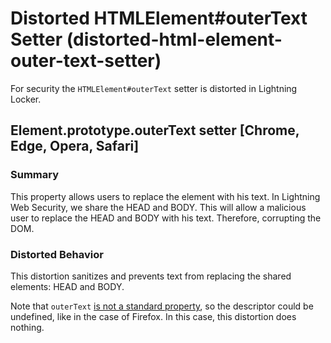 # Distorted HTMLElement#outerText Setter (distorted-html-element-outer-text-setter)

For security the `HTMLElement#outerText` setter is distorted in Lightning Locker.

<!-- START generated embed: @locker/distortion/src/HTMLElement/docs/outerText-setter.md -->
## Element.prototype.outerText  setter [Chrome, Edge, Opera, Safari]

### Summary

This property allows users to replace the element with his text. In Lightning Web Security, we share the HEAD and BODY. This will allow a malicious user to replace the HEAD and BODY with his text. Therefore, corrupting the DOM.

### Distorted Behavior

This distortion sanitizes and prevents text from replacing the shared elements: HEAD and BODY.

Note that `outerText` [is not a standard property](https://developer.mozilla.org/en-US/docs/Web/API/HTMLElement/outerText#Browser_compatibility), so the descriptor could be undefined, like in the case of Firefox. In this case, this distortion does nothing.
<!-- END generated embed, please keep comment -->
